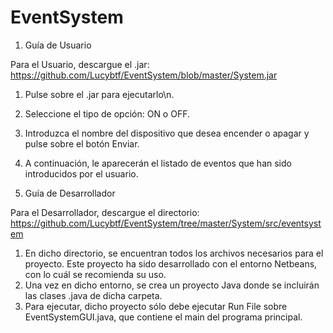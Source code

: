 # EventSystem


1. Guía de Usuario

Para el Usuario, descargue el .jar: https://github.com/Lucybtf/EventSystem/blob/master/System.jar

1. Pulse sobre el .jar para ejecutarlo\n.
2. Seleccione el tipo de opción: ON o OFF.
3. Introduzca el nombre del dispositivo que desea encender o apagar y pulse sobre el botón Enviar.
4. A continuación, le aparecerán el listado de eventos que han sido introducidos por el usuario.

2. Guía de Desarrollador

Para el Desarrollador, descargue el directorio: https://github.com/Lucybtf/EventSystem/tree/master/System/src/eventsystem
1. En dicho directorio, se encuentran todos los archivos necesarios para el proyecto. Este proyecto ha sido desarrollado con el entorno Netbeans, con lo cuál se recomienda su uso.
2. Una vez en dicho entorno, se crea un proyecto Java donde se incluirán las clases .java de dicha carpeta.
3. Para ejecutar, dicho proyecto sólo debe ejecutar Run File sobre EventSystemGUI.java, que contiene el main del programa principal.
